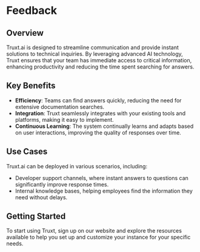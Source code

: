 
# Feedback

## Overview
Truxt.ai is designed to streamline communication and provide instant solutions to technical inquiries. By leveraging advanced AI technology, Truxt ensures that your team has immediate access to critical information, enhancing productivity and reducing the time spent searching for answers.

## Key Benefits
- **Efficiency**: Teams can find answers quickly, reducing the need for extensive documentation searches.
- **Integration**: Truxt seamlessly integrates with your existing tools and platforms, making it easy to implement.
- **Continuous Learning**: The system continually learns and adapts based on user interactions, improving the quality of responses over time.

## Use Cases
Truxt.ai can be deployed in various scenarios, including:
- Developer support channels, where instant answers to questions can significantly improve response times.
- Internal knowledge bases, helping employees find the information they need without delays.

## Getting Started
To start using Truxt, sign up on our website and explore the resources available to help you set up and customize your instance for your specific needs.
